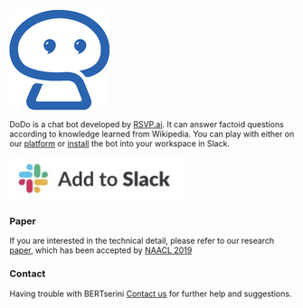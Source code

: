 ![](dodo.png)<!-- .element height="50%" width="50%" -->

DoDo is a chat bot developed by [RSVP.ai](http://rsvp.ai/en/#/index).
It can answer factoid questions according to knowledge learned from Wikipedia.
You can play with either on our [platform](http://dodo.ai/bertserini)
or [install](https://rsvp-ai.slack.com/apps/AJ3A5LMS5-dodo) the bot into your workspace in Slack.

[![](add-to-slack.jpg)](https://rsvp-ai.slack.com/apps/AJ3A5LMS5-dodo)

### Paper

If you are interested in the technical detail, please refer to our research 
[paper](https://amyxie361.github.io/BERTserini/Paper),
which has been accepted by [NAACL 2019](https://naacl2019.org/)

### Contact

Having trouble with BERTserini 
[Contact us](https://amyxie361.github.io/BERTserini/Contact)
 for further help and suggestions.
